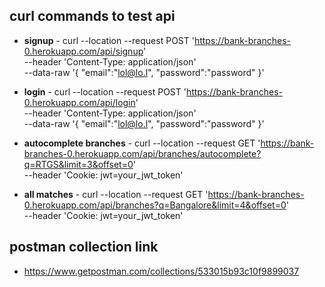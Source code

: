 ## curl commands to test api

- **signup** - curl --location --request POST 'https://bank-branches-0.herokuapp.com/api/signup' \
  --header 'Content-Type: application/json' \
  --data-raw '{
  "email":"lol@lo.l",
  "password":"password"
  }'

- **login** - curl --location --request POST 'https://bank-branches-0.herokuapp.com/api/login' \
  --header 'Content-Type: application/json' \
  --data-raw '{
  "email":"lol@lo.l",
  "password":"password"
  }'

- **autocomplete branches** - curl --location --request GET 'https://bank-branches-0.herokuapp.com/api/branches/autocomplete?q=RTGS&limit=3&offset=0' \
  --header 'Cookie: jwt=your_jwt_token'

- **all matches** - curl --location --request GET 'https://bank-branches-0.herokuapp.com/api/branches?q=Bangalore&limit=4&offset=0' \
  --header 'Cookie: jwt=your_jwt_token'

## postman collection link

- https://www.getpostman.com/collections/533015b93c10f9899037
